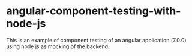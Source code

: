 # angular-component-testing-with-node-js
This is an example of component testing of an angular application (7.0.0) using node js as mocking of the backend.
